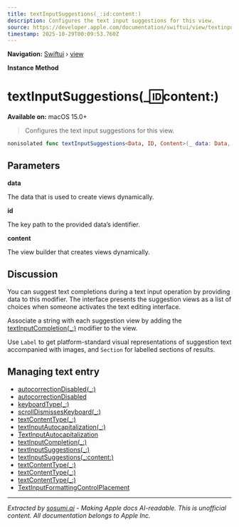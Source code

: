 ```yaml
---
title: textInputSuggestions(_:id:content:)
description: Configures the text input suggestions for this view.
source: https://developer.apple.com/documentation/swiftui/view/textinputsuggestions(_:id:content:)
timestamp: 2025-10-29T00:09:53.760Z
---
```


**Navigation:** [Swiftui](/documentation/swiftui) › [view](/documentation/swiftui/view)

**Instance Method**

# textInputSuggestions(_:id:content:)

**Available on:** macOS 15.0+

> Configures the text input suggestions for this view.

```swift
nonisolated func textInputSuggestions<Data, ID, Content>(_ data: Data, id: KeyPath<Data.Element, ID>, @ViewBuilder content: @escaping (Data.Element) -> Content) -> some View where Data : RandomAccessCollection, ID : Hashable, Content : View
```

## Parameters

**data**

The data that is used to create views dynamically.



**id**

The key path to the provided data’s identifier.



**content**

The view builder that creates views dynamically.



## Discussion

You can suggest text completions during a text input operation by providing data to this modifier. The interface presents the suggestion views as a list of choices when someone activates the text editing interface.

Associate a string with each suggestion view by adding the [textInputCompletion(_:)](/documentation/swiftui/view/textinputcompletion(_:)) modifier to the view.

Use `Label` to get platform-standard visual representations of suggestion text accompanied with images, and `Section` for labelled sections of results.

## Managing text entry

- [autocorrectionDisabled(_:)](/documentation/swiftui/view/autocorrectiondisabled(_:))
- [autocorrectionDisabled](/documentation/swiftui/environmentvalues/autocorrectiondisabled)
- [keyboardType(_:)](/documentation/swiftui/view/keyboardtype(_:))
- [scrollDismissesKeyboard(_:)](/documentation/swiftui/view/scrolldismisseskeyboard(_:))
- [textContentType(_:)](/documentation/swiftui/view/textcontenttype(_:))
- [textInputAutocapitalization(_:)](/documentation/swiftui/view/textinputautocapitalization(_:))
- [TextInputAutocapitalization](/documentation/swiftui/textinputautocapitalization)
- [textInputCompletion(_:)](/documentation/swiftui/view/textinputcompletion(_:))
- [textInputSuggestions(_:)](/documentation/swiftui/view/textinputsuggestions(_:))
- [textInputSuggestions(_:content:)](/documentation/swiftui/view/textinputsuggestions(_:content:))
- [textContentType(_:)](/documentation/swiftui/view/textcontenttype(_:)-4dqqb)
- [textContentType(_:)](/documentation/swiftui/view/textcontenttype(_:)-6fic1)
- [textContentType(_:)](/documentation/swiftui/view/textcontenttype(_:)-ufdv)
- [TextInputFormattingControlPlacement](/documentation/swiftui/textinputformattingcontrolplacement)

---

*Extracted by [sosumi.ai](https://sosumi.ai) - Making Apple docs AI-readable.*
*This is unofficial content. All documentation belongs to Apple Inc.*
